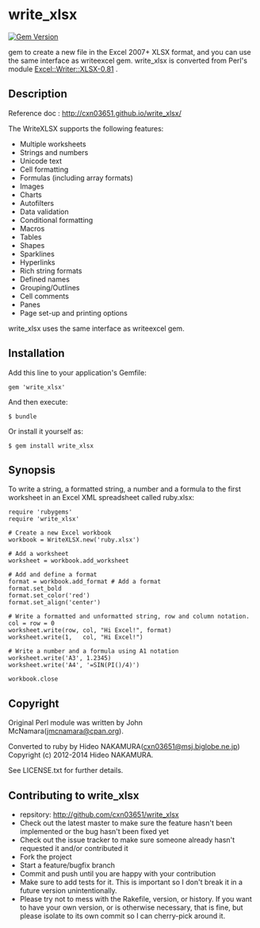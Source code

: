 # write_xlsx

[![Gem Version](https://badge.fury.io/rb/write_xlsx.png)](http://badge.fury.io/rb/write_xlsx)

gem to create a new file in the Excel 2007+ XLSX format, and you can use the
same interface as writeexcel gem. write_xlsx is converted from Perl's module
[Excel::Writer::XLSX-0.81](https://github.com/jmcnamara/excel-writer-xlsx) .

## Description

Reference doc : http://cxn03651.github.io/write_xlsx/

The WriteXLSX supports the following features:
* Multiple worksheets
* Strings and numbers
* Unicode text
* Cell formatting
* Formulas (including array formats)
* Images
* Charts
* Autofilters
* Data validation
* Conditional formatting
* Macros
* Tables
* Shapes
* Sparklines
* Hyperlinks
* Rich string formats
* Defined names
* Grouping/Outlines
* Cell comments
* Panes
* Page set-up and printing options

write_xlsx uses the same interface as writeexcel gem.

## Installation

Add this line to your application's Gemfile:

    gem 'write_xlsx'

And then execute:

    $ bundle

Or install it yourself as:

    $ gem install write_xlsx

## Synopsis

To write a string, a formatted string, a number and a formula to
the first worksheet in an Excel XML spreadsheet called ruby.xlsx:

    require 'rubygems'
    require 'write_xlsx'

    # Create a new Excel workbook
    workbook = WriteXLSX.new('ruby.xlsx')

    # Add a worksheet
    worksheet = workbook.add_worksheet

    # Add and define a format
    format = workbook.add_format # Add a format
    format.set_bold
    format.set_color('red')
    format.set_align('center')

    # Write a formatted and unformatted string, row and column notation.
    col = row = 0
    worksheet.write(row, col, "Hi Excel!", format)
    worksheet.write(1,   col, "Hi Excel!")

    # Write a number and a formula using A1 notation
    worksheet.write('A3', 1.2345)
    worksheet.write('A4', '=SIN(PI()/4)')

    workbook.close

## Copyright
Original Perl module was written by John McNamara(jmcnamara@cpan.org).

Converted to ruby by Hideo NAKAMURA(cxn03651@msj.biglobe.ne.jp)
Copyright (c) 2012-2014 Hideo NAKAMURA.

See LICENSE.txt for further details.

## Contributing to write_xlsx

* repsitory: http://github.com/cxn03651/write_xlsx
* Check out the latest master to make sure the feature hasn't been implemented or the bug hasn't been fixed yet
* Check out the issue tracker to make sure someone already hasn't requested it and/or contributed it
* Fork the project
* Start a feature/bugfix branch
* Commit and push until you are happy with your contribution
* Make sure to add tests for it. This is important so I don't break it in a future version unintentionally.
* Please try not to mess with the Rakefile, version, or history. If you want to have your own version, or is otherwise necessary, that is fine, but please isolate to its own commit so I can cherry-pick around it.
